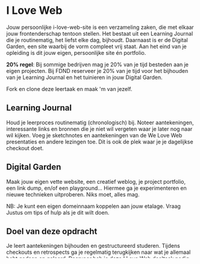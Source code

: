 # I Love Web

Jouw persoonlijke i-love-web-site is een verzameling zaken, die met elkaar jouw frontenderschap tentoon stellen. Het bestaat uit een Learning Journal die je routinematig, het liefst elke dag, bijhoudt. Daarnaast is er de Digital Garden, een site waarbij de vorm compleet vrij staat. Aan het eind van je opleiding is dit jouw eigen, persoonlijke site én portfolio.

**20% regel**: Bij sommige bedrijven mag je 20% van je tijd besteden aan je eigen projecten. Bij FDND reserveer je 20% van je tijd voor het bijhouden van je Learning Journal en het tuinieren in jouw Digital Garden.

Fork en clone deze leertaak en maak 'm van jezelf.

## Learning Journal

Houd je leerproces routinematig (chronologisch) bij.
Noteer aantekeningen, interessante links en bronnen die je niet wil vergeten waar je later nog naar wil kijken. 
Voeg je sketchnotes en aantekeningen van de We Love Web presentaties en andere lezingen toe. 
Dit is ook de plek waar je je dagelijkse checkout doet.

## Digital Garden

Maak jouw eigen vette website, een creatief weblog, je project portfolio, een link dump, en/of een playground... Hiermee ga je experimenteren en nieuwe technieken uitproberen. Niks moet, alles mag.

NB: Je kunt een eigen domeinnaam koppelen aan jouw etalage. Vraag Justus om tips of hulp als je dit wilt doen.


## Doel van deze opdracht

Je leert aantekeningen bijhouden en gestructureerd studeren. Tijdens checkouts en retrospects ga je regelmatig terugkijken naar wat je allemaal hebt gedaan en geleerd. Daarvoor heb je deze I Love Web deeltaak nodig als bewijslast.

### Semester 1

Maak met HTML, CSS en JS je eigen statische website. Hou je Learning Journal bij in de Wiki met Markdown, of voeg dit ook als HTML bestanden toe aan je website. Alles mag.

### Semester 2

Maak met NodeJS, Express en Liquid een doorontwikkeling op je statische site uit Semester 1. Neem alle _content_ uit Semester 1 mee, en maak hiermee een dynamische, interactieve site. Als je in Semester 1 in je Wiki hebt gewerkt, kijk dan eens of je die [kunt exporteren](https://docs.github.com/en/communities/documenting-your-project-with-wikis/adding-or-editing-wiki-pages#adding-or-editing-wiki-pages-locally) en anders in kunt zetten in je site. Misschien kun je er wel een (Markdown) database van maken. Gebruik bijvoorbeeld front matter als metadata, zodat je Directus niet nodig hebt. Bedenk ook welke andere dynamische data je toe kunt voegen aan je site. Misschien wel iets met een weather API? Of de API van je lokale sportvereniging? Of [die van GitHub](https://docs.github.com/en/rest)? Of [een andere](https://publicapis.io/)?

### Semester 3 en 4

Maak met Sveltekit, 11ty, Astro, of een ander framework een doorontwikkeling van je website uit Semester 2. Neem alle relevante eerdere content mee als Markdown files, [hergebruik je Wiki](https://docs.github.com/en/communities/documenting-your-project-with-wikis/adding-or-editing-wiki-pages#adding-or-editing-wiki-pages-locally) als je dat nog niet hebt gedaan. Gebruik bijvoorbeeld front matter als metadata, of zet een database met gestructureerde content op, en maak met componenten je dynamische _portfolio_ met weblog. Denk ook na over hoe je je content kunt hergebruiken als je besluit naar een ander framework over te stappen.

Laat zien aan welke projecten je de afgelopen twee jaar hebt gewerkt, waar je trots op bent, en waar je passies liggen.
